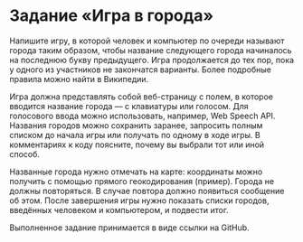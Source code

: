 # Задание «Игра в города»

Напишите игру, в которой человек и компьютер по очереди называют города таким образом, 
чтобы название следующего города начиналось на последнюю букву предыдущего. 
Игра продолжается до тех пор, пока у одного из участников не закончатся варианты. 
Более подробные правила можно найти в Википедии.

Игра должна представлять собой веб-страницу с полем, в которое вводится название города 
— с клавиатуры или голосом. Для голосового ввода можно использовать, например, 
Web Speech API. Названия городов можно сохранить заранее, запросить полным списком до 
начала игры или получать по одному в ходе игры. В комментариях к коду поясните, 
почему вы выбрали тот или иной способ.

Названные города нужно отмечать на карте: координаты можно получить с помощью прямого 
геокодирования (пример). Города не должны повторяться. В случае повтора должно появиться 
сообщение об этом. После завершения игры нужно показать списки городов, введённых 
человеком и компьютером, и подвести итог.

Выполненное задание принимается в виде ссылки на GitHub.